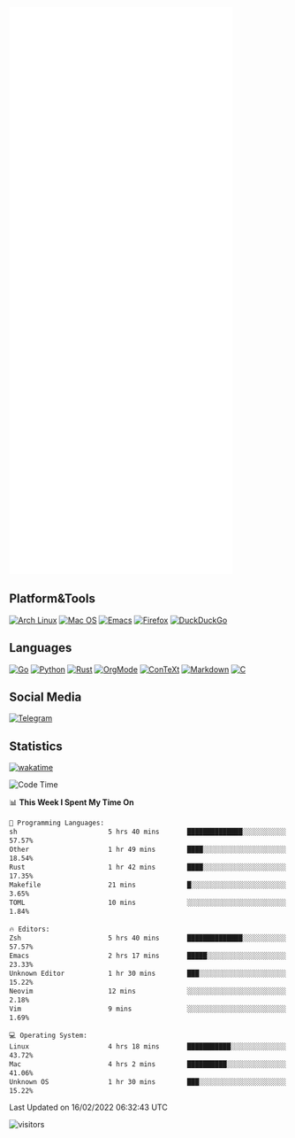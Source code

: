 ![Metrics](https://github.com/SteamedFish/SteamedFish/blob/master/github-metrics.svg)

## Platform&Tools

[![Arch Linux](https://img.shields.io/badge/ArchLinux-1793D1?logo=arch-linux&logoColor=fff&style=flat-square)](https://archlinux.org/)
[![Mac OS](https://img.shields.io/badge/MacOS-000000?style=flat-square&logo=macos&logoColor=F0F0F0)](https://www.apple.com/macos/)
[![Emacs](https://img.shields.io/badge/Emacs-%237F5AB6.svg?&style=flat-square&logo=gnu-emacs&logoColor=white)](https://www.gnu.org/software/emacs/)
[![Firefox](https://img.shields.io/badge/Firefox-FF7139?style=flat-square&logo=Firefox-Browser&logoColor=white)](https://firefox.com/)
[![DuckDuckGo](https://img.shields.io/badge/DuckDuckGo-DE5833?style=flat-square&logo=DuckDuckGo&logoColor=white)](https://duckduckgo.com/)

## Languages

[![Go](https://img.shields.io/badge/Golang-%2300ADD8.svg?style=flat-square&logo=go&logoColor=white)](https://golang.org/)
[![Python](https://img.shields.io/badge/Python-3670A0?style=flat-square&logo=python&logoColor=ffdd54)](https://www.python.org/)
[![Rust](https://img.shields.io/badge/Rust-%23000000.svg?style=flat-square&logo=rust&logoColor=white)](https://www.rust-lang.org/)
[![OrgMode](https://img.shields.io/badge/OrgMode-%23000000.svg?style=flat-square&logo=org&logoColor=white)](https://orgmode.org/)
[![ConTeXt](https://img.shields.io/badge/ConTeXt-%23008080.svg?style=flat-square&logo=latex&logoColor=white)](https://contextgarden.net/)
[![Markdown](https://img.shields.io/badge/MarkDown-%23000000.svg?style=flat-square&logo=markdown&logoColor=white)](https://daringfireball.net/projects/markdown/)
[![C](https://img.shields.io/badge/C-%2300599C.svg?style=flat-square&logo=c&logoColor=white)](https://www.iso.org/standard/74528.html)

## Social Media

[![Telegram](https://img.shields.io/badge/SteamedFish-2CA5E0?style=social&logo=telegram&logoColor=white)](https://t.me/SteamedFish)

## Statistics
[![wakatime](https://wakatime.com/badge/user/168280d6-fcf2-4b4f-ad3a-dc4612f35b38.svg)](https://wakatime.com/@168280d6-fcf2-4b4f-ad3a-dc4612f35b38)

<!--START_SECTION:waka-->
![Code Time](http://img.shields.io/badge/Code%20Time-1%2C608%20hrs%2051%20mins-blue)

📊 **This Week I Spent My Time On** 

```text
💬 Programming Languages: 
sh                       5 hrs 40 mins       ██████████████░░░░░░░░░░░   57.57% 
Other                    1 hr 49 mins        ████░░░░░░░░░░░░░░░░░░░░░   18.54% 
Rust                     1 hr 42 mins        ████░░░░░░░░░░░░░░░░░░░░░   17.35% 
Makefile                 21 mins             █░░░░░░░░░░░░░░░░░░░░░░░░   3.65% 
TOML                     10 mins             ░░░░░░░░░░░░░░░░░░░░░░░░░   1.84%

🔥 Editors: 
Zsh                      5 hrs 40 mins       ██████████████░░░░░░░░░░░   57.57% 
Emacs                    2 hrs 17 mins       █████░░░░░░░░░░░░░░░░░░░░   23.33% 
Unknown Editor           1 hr 30 mins        ███░░░░░░░░░░░░░░░░░░░░░░   15.22% 
Neovim                   12 mins             ░░░░░░░░░░░░░░░░░░░░░░░░░   2.18% 
Vim                      9 mins              ░░░░░░░░░░░░░░░░░░░░░░░░░   1.69%

💻 Operating System: 
Linux                    4 hrs 18 mins       ███████████░░░░░░░░░░░░░░   43.72% 
Mac                      4 hrs 2 mins        ██████████░░░░░░░░░░░░░░░   41.06% 
Unknown OS               1 hr 30 mins        ███░░░░░░░░░░░░░░░░░░░░░░   15.22%

```


 Last Updated on 16/02/2022 06:32:43 UTC
<!--END_SECTION:waka-->

![visitors](https://visitor-badge.laobi.icu/badge?page_id=SteamedFish.SteamedFish)
